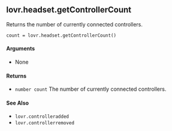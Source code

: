 lovr.headset.getControllerCount
---

Returns the number of currently connected controllers.

    count = lovr.headset.getControllerCount()

#### Arguments

- None

#### Returns

- `number count` The number of currently connected controllers.

#### See Also

- `lovr.controlleradded`
- `lovr.controllerremoved`
